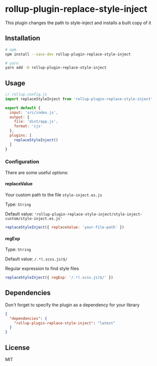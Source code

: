 # rollup-plugin-replace-style-inject
This plugin changes the path to style-inject  and installs a built copy of it

## Installation

```bash
# npm
npm install --save-dev rollup-plugin-replace-style-inject

# yarn
yarn add -D rollup-plugin-replace-style-inject
```

## Usage

```js
// rollup.config.js
import replaceStyleInject from 'rollup-plugin-replace-style-inject'

export default {
  input: 'src/index.js',
  output: {
    file: 'dist/app.js',
    format: 'cjs'
  },
  plugins: [
	replaceStyleInject()
  ]
}
```

### Configuration

There are some useful options:

#### replaceValue
Your custom path to the file `style-inject.es.js`

Type: `String`

Default value: `'rollup-plugin-replace-style-inject/style-inject-custom/style-inject.es.js'`

```js
replaceStyleInject({ replaceValue: 'your-file-path' })
```

#### regExp
Type: `String`

Default value: `/.*(.scss.js)$/`

Regular expression to find style files

```js
replaceStyleInject({ regExp: '/.*(.scss.js)$/' })
```

## Dependencies

Don't forget to specify the plugin as a dependency for your library

```json
{
  "dependencies": {
    "rollup-plugin-replace-style-inject": "latest"
  }
}
```

## License

MIT